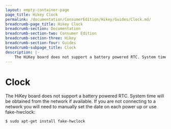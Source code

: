 ```yaml
---
layout: empty-container-page
page_title: Hikey Clock
permalink: /documentation/ConsumerEdition/Hikey/Guides/Clock.md/
breadcrumb-page_title: Hikey Clock
breadcrumb-section: Documentation
breadcrumb-section-two: Consumer Edition
breadcrumb-section-three: Hikey
breadcrumb-section-four: Guides
breadcrumb-subpage_title: Clock
description: |-
    The HiKey board does not support a battery powered RTC. System time will be obtained from the network if available. If you are not connecting to a network you will need to manually set the date on each power up or use fake-hwclock.
---
```

# Clock

The HiKey board does not support a battery powered RTC. System time will be obtained from the network if available. If you are not connecting to a network you will need to manually set the date on each power up or use fake-hwclock:
```
$ sudo apt-get install fake-hwclock
```
